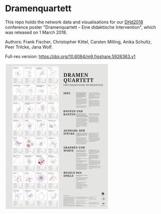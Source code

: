 # Dramenquartett

This repo holds the network data and visualisations for our [DHd2018](http://dhd2018.uni-koeln.de/) conference poster "Dramenquartett – Eine didaktische Intervention", which was released on 1 March 2018.

Authors: Frank Fischer, Christopher Kittel, Carsten Milling, Anika Schultz, Peer Trilcke, Jana Wolf.

Full-res version: https://doi.org/10.6084/m9.figshare.5926363.v1

![conference poster, small version](/dhd2018/dramenquartett_poster_small.jpg)
